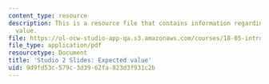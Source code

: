 ```yaml
---
content_type: resource
description: This is a resource file that contains information regarding expected
  value.
file: https://ol-ocw-studio-app-qa.s3.amazonaws.com/courses/18-05-introduction-to-probability-and-statistics-spring-2014/9d9fd53c579c3d3962fa823d3f931c2b_MIT18_05S14_studio2_slides.pdf
file_type: application/pdf
resourcetype: Document
title: 'Studio 2 Slides: Expected value'
uid: 9d9fd53c-579c-3d39-62fa-823d3f931c2b
---
```

